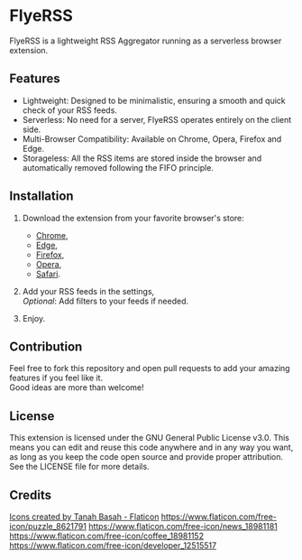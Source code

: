 # FlyeRSS

FlyeRSS is a lightweight RSS Aggregator running as a serverless browser extension.

## Features

- Lightweight: Designed to be minimalistic, ensuring a smooth and quick check of your RSS feeds.
- Serverless: No need for a server, FlyeRSS operates entirely on the client side.
- Multi-Browser Compatibility: Available on Chrome, Opera, Firefox and Edge.
- Storageless: All the RSS items are stored inside the browser and automatically removed following the FIFO principle.

## Installation
1. Download the extension from your favorite browser's store:
    - [Chrome](https://chromewebstore.google.com/),
    - [Edge](https://microsoftedge.microsoft.com/addons/Microsoft-Edge-Extensions-Home),
    - [Firefox](https://addons.mozilla.org/fr/firefox/),
    - [Opera](https://addons.opera.com/fr/extensions/),
    - [Safari](https://apps.apple.com/us/story/id1377753262).
2. Add your RSS feeds in the settings,<br>
   *Optional*: Add filters to your feeds if needed.

3. Enjoy.


## Contribution

Feel free to fork this repository and open pull requests to add your amazing features if you feel like it.<br>
Good ideas are more than welcome!

## License

This extension is licensed under the GNU General Public License v3.0. This means you can edit and reuse this code anywhere and in any way you want, as long as you keep the code open source and provide proper attribution.<br>
See the LICENSE file for more details.

## Credits

<a href="https://www.flaticon.com/authors/tanah-basah" title="Tanah Basah">Icons created by Tanah Basah - Flaticon</a>
<a>https://www.flaticon.com/free-icon/puzzle_8621791</a>
<a>https://www.flaticon.com/free-icon/news_18981181</a>
<a>https://www.flaticon.com/free-icon/coffee_18981152</a>
<a>https://www.flaticon.com/free-icon/developer_12515517</a>